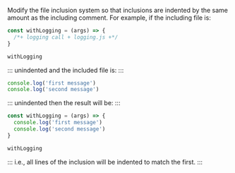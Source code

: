 Modify the file inclusion system
so that inclusions are indented by the same amount as the including comment.
For example,
if the including file is:

```js
const withLogging = (args) => {
  /*+ logging call + logging.js +*/
}

withLogging
```

::: unindented
and the included file is:
:::

```js
console.log('first message')
console.log('second message')
```

::: unindented
then the result will be:
:::

```js
const withLogging = (args) => {
  console.log('first message')
  console.log('second message')
}

withLogging
```

:::
i.e., all lines of the inclusion will be indented to match the first.
:::
